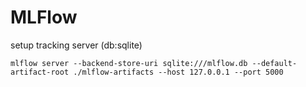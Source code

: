 # MLFlow 


setup tracking server (db:sqlite)

    mlflow server --backend-store-uri sqlite:///mlflow.db --default-artifact-root ./mlflow-artifacts --host 127.0.0.1 --port 5000  



